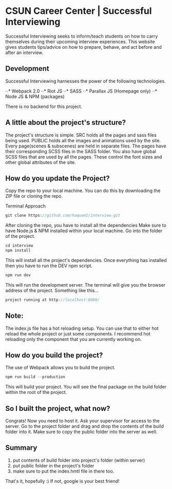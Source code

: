 # CSUN Career Center | Successful Interviewing

Successful Interviewing seeks to inform/teach students on how to carry themselves
during their upcoming interview experiences. This website gives students tips/advice
on how to prepare, behave, and act before and after an interview.

## Development

Successful Interviewing harnesses the power of the following technologies.

⋅⋅* Webpack 2.0
⋅⋅* Riot JS
⋅⋅* SASS
⋅⋅* Parallax JS (Homepage only)
⋅⋅* Node JS & NPM (packages)

There is no backend for this project. 

## A little about the project's structure?

The project's structure is simple.
SRC holds all the pages and sass files being used.
PUBLIC holds all the images and animations used by the site.
Every page(scenes & subscenes) are held in separate files.
The pages have their corresponding SCSS files in the SASS folder.
You also have global SCSS files that are used by all the pages.
These control the font sizes and other global attributes of the site.

## How do you update the Project?

Copy the repo to your local machine.
You can do this by downloading the ZIP file or cloning the repo.

Terminal Approach
```javascript
git clone https://github.com/haquem1/interview.git
```
After cloning the repo, you have to install all the dependencies
Make sure to have Node.js & NPM installed within your local machine.
Go into the folder of the project.
```javascript
cd interview
npm install
```
This will install all the project's dependencies.
Once everything has installed then you have to run the DEV npm script.
```javascript
npm run dev
```
This will run the development server.
The terminal will give you the browser address of the project.
Something like this...
```javascript
project running at http://localhost:8080/
```

Note:
---
The index.js file has a hot reloading setup.
You can use that to either hot reload the whole project or just some components.
I recommend hot reloading only the component that you are currently working on.

## How do you build the project?

The use of Webpack allows you to build the project. 
```javascript
npm run build --production
```

This will build your project.
You will see the final package on the build folder within the root of the project.

## So I built the project, what now?

Congrats!
Now you need to host it.
Ask your supervisor for access to the server.
Go to the project folder and drag and drop the contents of the build folder into it.
Make sure to copy the public folder into the server as well.

## Summary
1. put contents of build folder into project's folder (within server)
2. put public folder in the project's folder
3. make sure to put the index.hmtl file in there too.

That's it, hopefully :)
If not, google is your best friend!
